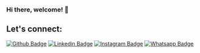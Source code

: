 ### Hi there, welcome! 👋

## Let's connect:
[![Github Badge](https://img.shields.io/badge/-Github-000?style=flat-square&logo=Github&logoColor=white&link=https://github.com/bernardonascimento)](https://github.com/bernardonascimento)
[![Linkedin Badge](https://img.shields.io/badge/-LinkedIn-blue?style=flat-square&logo=Linkedin&logoColor=white&link=https://www.linkedin.com/in/bernardonasciimento/)](https://www.linkedin.com/in/bernardonasciimento/)
[![Instagram Badge](https://img.shields.io/badge/-Instagram-C13584?style=flat-square&labelColor=C13584&logo=instagram&logoColor=white&link=https://www.instagram.com/bernardonasciimento/)](https://www.instagram.com/bernardonasciimento)
[![Whatsapp Badge](https://img.shields.io/badge/-Whatsapp-4CA143?style=flat-square&labelColor=4CA143&logo=whatsapp&logoColor=white&link=https://api.whatsapp.com/send?phone=5516992452216)](https://api.whatsapp.com/send?phone=5516992452216)
